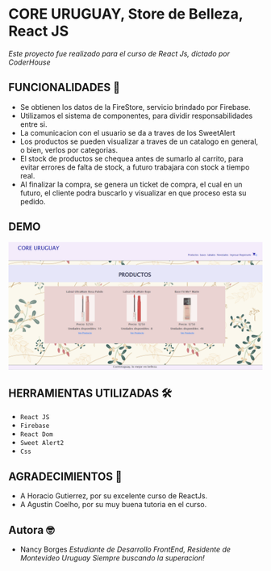 # CORE URUGUAY, Store de Belleza, React JS

_Este proyecto fue realizado para el curso de React Js, dictado por CoderHouse_

## FUNCIONALIDADES 🚀

- Se obtienen los datos de la FireStore, servicio brindado por Firebase.
- Utilizamos el sistema de componentes, para dividir responsabilidades entre si.
- La comunicacion con el usuario se da a traves de los SweetAlert
- Los productos se pueden visualizar a traves de un catalogo en general, o bien, verlos por categorias.
- El stock de productos se chequea antes de sumarlo al carrito, para evitar errores de falta de stock, a futuro trabajara con stock a tiempo real.
- Al finalizar la compra, se genera un ticket de compra, el cual en un futuro, el cliente podra buscarlo y visualizar en que proceso esta su pedido.

## DEMO

<img src="./public/assets/Animation.gif" />

## HERRAMIENTAS UTILIZADAS 🛠️
- `React JS`
- `Firebase`
- `React Dom`
- `Sweet Alert2`
- `Css`
 
## AGRADECIMIENTOS 🎁
- A Horacio Gutierrez, por su excelente curso de ReactJs.
- A Agustin Coelho, por su muy buena tutoria en el curso. 

## Autora 🤓
- Nancy Borges
_Estudiante de Desarrollo FrontEnd, Residente de Montevideo Uruguay Siempre buscando la superacion!_
